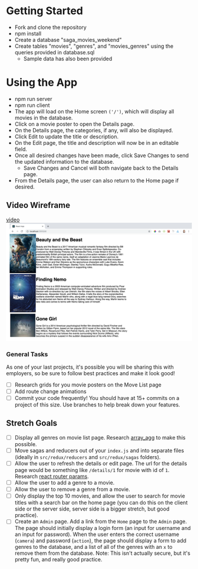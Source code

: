 # Getting Started

- Fork and clone the repository
- npm install
- Create a database "saga_movies_weekend"
- Create tables "movies", "genres", and "movies_genres" using the queries provided in database.sql
    - Sample data has also been provided


# Using the App
- npm run server
- npm run client
- The app will load on the Home screen `('/')`, which will display all movies in the database.
- Click on a movie poster to open the Details page.
- On the Details page, the categories, if any, will also be displayed.
- Click Edit to update the title or description.
- On the Edit page, the title and description will now be in an editable field.
- Once all desired changes have been made, click Save Changes to send the updated information to the database.
    - Save Changes and Cancel will both navigate back to the Details page.
- From the Details page, the user can also return to the Home page if desired.


## Video Wireframe

[video ![Home Wireframe](/wireframes/home-wireframe.png)](https://vimeo.com/343530927)


### General Tasks

As one of your last projects, it's possible you will be sharing this with employers, so be sure to follow best practices and make it look good!

- [ ] Research grids for you movie posters on the Move List page
- [ ] Add route change animations
- [ ] Commit your code frequently! You should have at 15+ commits on a project of this size. Use branches to help break down your features.

## Stretch Goals

- [ ] Display all genres on movie list page. Research [array_agg](https://stackoverflow.com/questions/43458174/how-to-save-and-return-javascript-object-with-subarray-in-normalized-sql) to make this possible.
- [ ] Move sagas and reducers out of your `index.js` and into separate files (ideally in `src/redux/reducers` and `src/redux/sagas` folders).
- [ ] Allow the user to refresh the details or edit page. The url for the details page would be something like `/details/1` for movie with id of `1`. Research [react router params](https://reacttraining.com/react-router/web/example/url-params).
- [ ] Allow the user to add a genre to a movie.
- [ ] Allow the user to remove a genre from a movie.
- [ ] Only display the top 10 movies, and allow the user to search for movie titles with a search bar on the home page (you can do this on the client side or the server side, server side is a bigger stretch, but good practice).
- [ ] Create an `Admin` page. Add a link from the `Home` page to the `Admin` page. The page should initially display a login form (an input for username and an input for password). When the user enters the correct username (`camera`) and password (`action`), the page should display a form to add genres to the database, and a list of all of the genres with an `x` to remove them from the database. Note: This isn't actually secure, but it's pretty fun, and really good practice.
